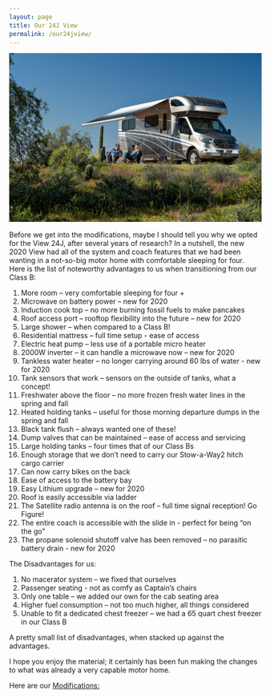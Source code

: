 ```yaml
---
layout: page
title: Our 24J View
permalink: /our24jview/
---
```


<img src="/assets/VW-Lifestyle%2005-20.jpg"/>


Before we get into the modifications, maybe I should tell you why we opted for the View 24J, after several years of research?  In a nutshell, the new 2020 View had all of the system and coach features that we had been wanting in a not-so-big motor home with comfortable sleeping for four.  Here is the list of noteworthy advantages to us when transitioning from our Class B:

1.	More room – very comfortable sleeping for four +
2.	Microwave on battery power – new for 2020
3.	Induction cook top – no more burning fossil fuels to make pancakes
4.	Roof access port – rooftop flexibility into the future – new for 2020
5.	Large shower – when compared to a Class B!
6.	Residential mattress – full time setup - ease of access
7.	Electric heat pump – less use of a portable micro heater
8.	2000W inverter – it can handle a microwave now – new for 2020
9.	Tankless water heater – no longer carrying around 60 lbs of water - new for 2020
10.	Tank sensors that work – sensors on the outside of tanks, what a concept!
11.	Freshwater above the floor – no more frozen fresh water lines in the spring and fall
12.	Heated holding tanks – useful for those morning departure dumps in the spring and fall
13.	Black tank flush – always wanted one of these!
14.	Dump valves that can be maintained – ease of access and servicing
15.	Large holding tanks – four times that of our Class Bs
16.	Enough storage that we don’t need to carry our Stow-a-Way2 hitch cargo carrier
17.	Can now carry bikes on the back
18.	Ease of access to the battery bay
19.	Easy Lithium upgrade – new for 2020
20.	Roof is easily accessible via ladder
21.	The Satellite radio antenna is on the roof – full time signal reception!  Go Figure!
22.	The entire coach is accessible with the slide in - perfect for being “on the go”
23.	The propane solenoid shutoff valve has been removed – no parasitic battery drain -  new for 2020

The Disadvantages for us:

1.	No macerator system – we fixed that ourselves
2.	Passenger seating - not as comfy as Captain’s chairs
3.	Only one table – we added our own for the cab seating area
4.	Higher fuel consumption – not too much higher, all things considered
5.	Unable to fit a dedicated chest freezer – we had a 65 quart chest freezer in our Class B

A pretty small list of disadvantages, when stacked up against the advantages.  

I hope you enjoy the material; it certainly has been fun making the changes to what was already a very capable motor home.

Here are our [Modifications:](/ourmods/)

